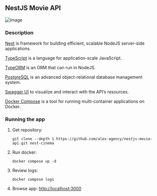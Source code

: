 
## NestJS Movie API

![image](https://github.com/alex-agency/nestjs-movie-api/assets/1122708/8b8169cc-c71f-48ec-b736-c2786193dae6)

### Description

[Nest](https://github.com/nestjs/nest) is framework for building efficient, scalable NodeJS server-side applications.

[TypeScript](https://github.com/microsoft/TypeScript) is a language for application-scale JavaScript.

[TypeORM](https://github.com/typeorm/typeorm) is an ORM that can run in NodeJS.

[PostgreSQL](https://github.com/postgres/postgres) is an advanced object-relational database management system. 

[Swagger UI](https://github.com/swagger-api/swagger-ui) to visualize and interact with the API’s resources. 

[Docker Compose](https://github.com/docker/compose) is a tool for running multi-container applications on Docker.

### Running the app

1. Get repository:

   ```
   git clone --depth 1 https://github.com/alex-agency/nestjs-movie-api.git nest-cinema
   ```

1. Run docker:

   ```
   docker compose up -d
   ```

1. Review logs:

   ```
   docker compose logs
   ```

1. Browse app: <http://localhost:3000>


